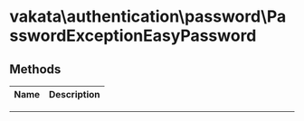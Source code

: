 # vakata\authentication\password\PasswordExceptionEasyPassword


## Methods

| Name | Description |
|------|-------------|

---


